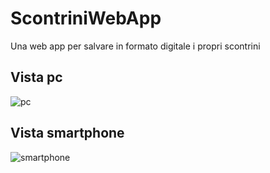 # ScontriniWebApp
Una web app per salvare in formato digitale i propri scontrini

## Vista pc
![pc](https://i.ibb.co/pn7JkWK/pc.png)
## Vista smartphone
![smartphone](https://i.ibb.co/Yh4D526/smartphone.png)
